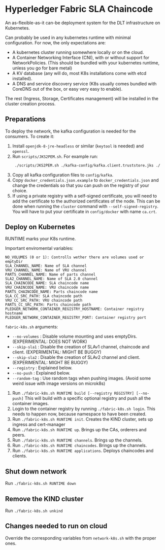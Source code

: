 # Hyperledger Fabric SLA Chaincode

An as-flexible-as-it can-be deployment system for the DLT infrastructure on Kubernetes.

Can probably be used in any kubernetes runtime with minimal configuration. For now, the only expectations
are:

* A kubernetes cluster running somewhere locally or on the cloud.
* A Container Networking Interface (CNI), with or without support for NetworkPolicies. (This should be bundled with your
kubernetes runtime, unless you go for bare metal)
* A KV database (any will do, most K8s installations come with etcd installed).
* A DNS and service discovery service (K8s usually comes bundled with CoreDNS out of the box, or easy very easy to enable).

The rest (Ingress, Storage, Certificates management) will be installed in the cluster creation process.

## Preparations

To deploy the network, the kafka configuration is needed for the consumers. To create it:

1. Install `openjdk-8-jre-headless` or similar (`keytool` is needed) and `openssl`.
2. Run `scripts/JKS2PEM.sh`.
   For example run:
   ```bash
    ./scripts/JKS2PEM.sh ./kafka-config/kafka.client.truststore.jks ./kafka-config/server.cer.pem
   ```
3. Copy all kafka configuration files to `config/kafka`.
4. Copy `docker_credentials.json.example` to `docker_credentials.json` and change the credentials so that you can
   push on the registry of your choice.
5. If using a private registry with a self-signed certificate, you will need to add the certificate to the authorized certificates of the node. This can be done when running the `cluster` command with `--self-signed-registry`. You will have to put your certificate in `config/docker` with name `ca.crt`.

## Deploy on Kubernetes

RUNTIME marks your K8s runtime.

Important enviromental variables:

```
NO_VOLUMES (0 or 1): Controlls wether there are volumes used or emptyDir
SLA_CHANNEL_NAME: Name of SLA channel
VRU_CHANNEL_NAME: Name of VRU channel
PARTS_CHANNEL_NAME: Name of parts channel
SLA2_CHANNEL_NAME: Name of SLA 2.0 channel
SLA_CHAINCODE_NAME: SLA chaincode name
VRU_CHAINCODE_NAME: VRU chaincode name
PARTS_CHAINCODE_NAME: Parts chaincode name
SLA_CC_SRC_PATH: SLA chaincode path
VRU_CC_SRC_PATH: VRU chaincode path
PARTS_CC_SRC_PATH: Parts chaincode path
PLEDGER_NETWORK_CONTAINER_REGISTRY_HOSTNAME: Container registry hostname
PLEDGER_NETWORK_CONTAINER_REGISTRY_PORT: Container registry port
```

`fabric-k8s.sh` arguments:
* `--no-volumes` : Disable volume mounting and uses emptyDirs. (EXPERIMENTAL: DOES NOT WORK)
* `--skip-sla1`  : Disable the creation of SLAv1 channel, chaincode and client. (EXPERIMENTAL: MIGHT BE BUGGY)
* `--skip-sla2`  : Disable the creation of SLAv2 channel and client. (EXPERIMENTAL: MIGHT BE BUGGY)
* `--registry`   : Explained below.
* `--no-push`    : Explained below.
* `--random-tag` : Use random tags when pushing images. (Avoid some weird issue with image versions on microk8s)

1. Run `./fabric-k8s.sh RUNTIME build [--registry REGISTRY] [--no-push]`
   This will build with a specific optional registry and push all the container images.
2. Login to the container registry by running `./fabric-k8s.sh login`.
   This needs to happen now, because namespace to have been created.
3. Run `./fabric-k8s.sh RUNTIME init`.
   Creates the KIND cluster, sets up ingress and cert-manager
4. Run `./fabric-k8s.sh RUNTIME up`.
   Brings up the CAs, orderers and peers.
5. Run `./fabric-k8s.sh RUNTIME channels`.
   Brings up the channels.
6. Run `./fabric-k8s.sh RUNTIME chaincodes`.
   Brings up the channels.
7. Run `./fabric-k8s.sh RUNTIME applications`.
   Deploys chaincodes and clients.

## Shut down network

Run `./fabric-k8s.sh RUNTIME down`

## Remove the KIND cluster

Run `./fabric-k8s.sh unkind`


## Changes needed to run on cloud

Override the corresponding variables from `network-k8s.sh` with the proper ones.
